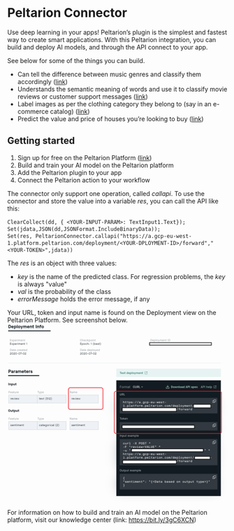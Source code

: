 # Peltarion Connector

Use deep learning in your apps! Peltarion’s plugin is the simplest and fastest way to create smart applications. With this Peltarion integration, you can build and deploy AI models, and through the API connect to your app.

See below for some of the things you can build.

- Can tell the difference between music genres and classify them accordingly ([link](https://bit.ly/34K98Sm))
- Understands the semantic meaning of words and use it to classify movie reviews or customer support messages ([link](https://bit.ly/3jrkZsP))
- Label images as per the clothing category they belong to (say in an e-commerce catalog) ([link](https://bit.ly/3lqyiLD))
- Predict the value and price of houses you’re looking to buy ([link](https://bit.ly/3b6CTht))

## Getting started

1. Sign up for free on the Peltarion Platform ([link](https://bit.ly/3llPmTf))
1. Build and train your AI model on the Peltarion platform
1. Add the Peltarion plugin to your app
1. Connect the Peltarion action to your workflow

The connector only support one operation, called *callapi*. To use the connector and store the value into a variable *res*, you can call the API like this:

```
ClearCollect(dd, { <YOUR-INPUT-PARAM>: TextInput1.Text});
Set(jdata,JSON(dd,JSONFormat.IncludeBinaryData));
Set(res, PeltarionConnector.callapi("https://a.gcp-eu-west-1.platform.peltarion.com/deployment/<YOUR-DPLOYMENT-ID>/forward","<YOUR-TOKEN>",jdata))
```

The *res* is an object with three values:

- *key* is the name of the predicted class. For regression problems, the *key* is always "value" 
- *val* is the probability of the class
- *errorMessage* holds the error message, if any

Your URL, token and input name is found on the Deployment view on the Peltarion Platform. See screenshot below.
![URL, token and input](screenshot.png)

For information on how to build and train an AI model on the Peltarion platform, visit our knowledge center (link: https://bit.ly/3gC6XCN)
